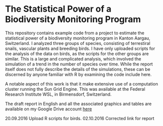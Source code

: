 <h1>The Statistical Power of a Biodiversity Monitoring Program</h1>

<p>This repository contains example code from a project to estimate the statistical power of a biodiversity monitoring program in Kanton Aargau, Switzerland.  I analyzed three groups of species, consisting of terrestiral snails, vascular plants and breeding birds.  I have only uploaded scripts for the analysis of the data on birds, as the scripts for the other groups are similar.  This is a large and complicated analysis, which involved the simulation of a trend in the number of species over time.  While the report itself does not fully describe the details of the simulations, these can be discerned by anyone familiar with R by examining the code include here.</p>

<p>A notable aspect of this work is that it make extensive use of a computation cluster running the Sun Grid Engine.  This was available at the Federal Research Institute WSL, in Birmensdorf, Switzerland.</p>

<p>The draft report in English and all the associated graphics and tables are available on my Google Drive account <a href="https://docs.google.com/document/d/1btAF3GJLfqPeUWwBjhnh0Wjtym27NmZkezLpbcOsvXw/edit?usp=sharing">here</a></p>

<p>20.09.2016  Upload R scripts for birds.
02.10.2016  Corrected link for report</p>
